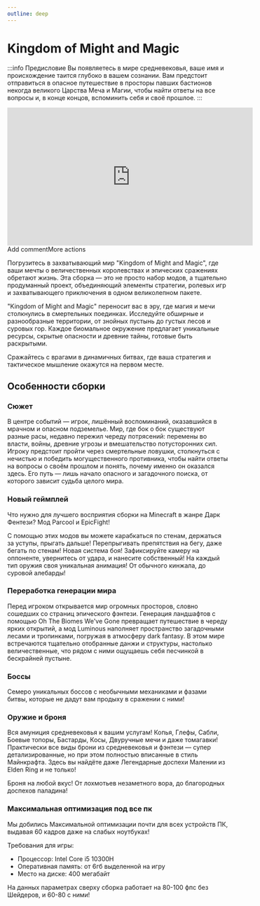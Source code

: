 ```yaml
---
outline: deep
---
```


# Kingdom of Might and Magic
:::info Предисловие
Вы появляетесь в мире средневековья, ваше имя и происхождение таится глубоко в вашем сознании. Вам предстоит отправиться в опасное путешествие в просторы павших бастионов некогда великого Царства Меча и Магии, чтобы найти ответы на все вопросы и, в конце концов, вспоминить себя и своё прошлое.
:::

<div class="video-container">
  <iframe width="560" height="315" src="https://www.youtube.com/embed/neXyqIOAcPQ" frameborder="0" allow="accelerometer; autoplay; encrypted-media; gyroscope; picture-in-picture" allowfullscreen></iframe>Add commentMore actions
</div>

Погрузитесь в захватывающий мир "Kingdom of Might and Magic", где ваши мечты о величественных королевствах и эпических сражениях обретают жизнь. Эта сборка — это не просто набор модов, а тщательно продуманный проект, объединяющий элементы стратегии, ролевых игр и захватывающего приключения в одном великолепном пакете.

"Kingdom of Might and Magic" переносит вас в эру, где магия и мечи столкнулись в смертельных поединках. Исследуйте обширные и разнообразные территории, от знойных пустынь до густых лесов и суровых гор. Каждое биомальное окружение предлагает уникальные ресурсы, скрытые опасности и древние тайны, готовые быть раскрытыми.

Сражайтесь с врагами в динамичных битвах, где ваша стратегия и тактическое мышление окажутся на первом месте.

## Особенности сборки
### Сюжет

В центре событий — игрок, лишённый воспоминаний, оказавшийся в мрачном и опасном подземелье. Мир, где бок о бок существуют разные расы, недавно пережил череду потрясений: перемены во власти, войны, древние угрозы и вмешательство потусторонних сил. Игроку предстоит пройти через смертельные ловушки, столкнуться с нечистью и победить могущественного противника, чтобы найти ответы на вопросы о своём прошлом и понять, почему именно он оказался здесь. Его путь — лишь начало опасного и загадочного поиска, от которого зависит судьба целого мира.

### Новый геймплей

Что нужно для лучшего восприятия сборки на Minecraft в жанре Дарк Фентези?
Мод Parcool и EpicFight!

С помощью этих модов вы можете карабкаться по стенам, держаться за уступы, прыгать дальше! Перепрыгивать препятствия на бегу, даже бегать по стенам!
Новая система боя! Зафиксируйте камеру на оппоненте, увернитесь от удара, и нанесите собственный! На каждый тип оружия своя уникальная анимация! От обычного кинжала, до суровой алебарды!

### Переработка генерации мира

Перед игроком открывается мир огромных просторов, словно сошедших со страниц эпического фэнтези. Генерация ландшафтов с помощью Oh The Biomes We've Gone превращает путешествие в череду ярких открытий, а мод Luminous наполняет пространство загадочными лесами и тропинками, погружая в атмосферу dark fantasy. В этом мире встречаются тщательно отобранные данжи и структуры, настолько величественные, что рядом с ними ощущаешь себя песчинкой в бескрайней пустыне.

### Боссы

Семеро уникальных боссов с необычными механиками и фазами битвы, которые не дадут вам продыху в сражении с ними!

### Оружие и броня

Вся амуниция средневековья к вашим услугам! Копья, Глефы, Сабли, Боевые топоры, Бастарды, Косы, Двуручные мечи и даже томагавки!  Практически все виды брони из средневековья и фэнтези — супер детализированные, но при этом полностью вписанные в стиль Майнкрафта. Здесь вы найдёте даже Легендарные доспехи Малении из Elden Ring и не только!

Броня на любой вкус! От лохмотьев незаметного вора, до благородных доспехов паладина!

### Максимальная оптимизация под все пк

Мы добились Максимальной оптимизации почти для всех устройств ПК, выдавая 60 кадров даже на слабых ноутбуках!

Требования для игры:

- Процессор: Intel Core i5 10300H
- Оперативная память: от 6гб выделенной на игру
- Место на диске: 400 мегабайт

На данных параметрах сверху сборка работает на 80-100 фпс без Шейдеров, и 60-80 с ними!
